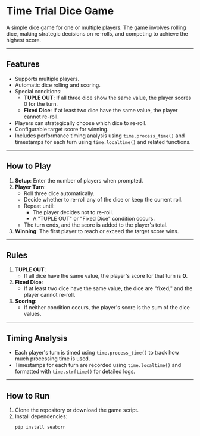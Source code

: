 # Time Trial Dice Game

A simple dice game for one or multiple players. The game involves rolling dice, making strategic decisions on re-rolls, and competing to achieve the highest score.

---

## Features
- Supports multiple players.
- Automatic dice rolling and scoring.
- Special conditions:
  - **TUPLE OUT**: If all three dice show the same value, the player scores 0 for the turn.
  - **Fixed Dice**: If at least two dice have the same value, the player cannot re-roll.
- Players can strategically choose which dice to re-roll.
- Configurable target score for winning.
- Includes performance timing analysis using `time.process_time()` and timestamps for each turn using `time.localtime()` and related functions.

---

## How to Play

1. **Setup**: Enter the number of players when prompted.
2. **Player Turn**:
   - Roll three dice automatically.
   - Decide whether to re-roll any of the dice or keep the current roll.
   - Repeat until:
     - The player decides not to re-roll.
     - A "TUPLE OUT" or "Fixed Dice" condition occurs.
   - The turn ends, and the score is added to the player's total.
3. **Winning**: The first player to reach or exceed the target score wins.

---

## Rules
1. **TUPLE OUT**: 
   - If all dice have the same value, the player's score for that turn is **0**.
2. **Fixed Dice**:
   - If at least two dice have the same value, the dice are "fixed," and the player cannot re-roll.
3. **Scoring**:
   - If neither condition occurs, the player's score is the sum of the dice values.

---

## Timing Analysis
- Each player's turn is timed using `time.process_time()` to track how much processing time is used.
- Timestamps for each turn are recorded using `time.localtime()` and formatted with `time.strftime()` for detailed logs.

---

## How to Run

1. Clone the repository or download the game script.
2. Install dependencies:
   ```bash
   pip install seaborn



